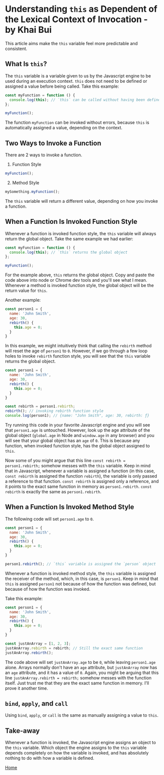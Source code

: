 # Understanding `this` as Dependent of the Lexical Context of Invocation - by Khai Bui

This article aims make the `this` variable feel more predictable and consistent.

## What Is `this`?

The `this` variable is a variable given to us by the Javascript engine to be used during an execution context. `this` does not need to be defined or assigned a value before being called. Take this example:

```javascript
const myFunction = function () {
  console.log(this); // `this` can be called without having been defined or assigned a value
};

myFunction();
```

The function `myFunction` can be invoked without errors, because `this` is automatically assigned a value, depending on the context.

## Two Ways to Invoke a Function

There are 2 ways to invoke a function.
1. Function Style
```javascript
myFunction();
```
2. Method Style
```javascript
mySomething.myFunction();
```
The `this` variable will return a different value, depending on how you invoke a function.

## When a Function Is Invoked Function Style

Whenever a function is invoked function style, the `this` variable will always return the global object.
Take the same example we had earlier:

```javascript
const myFunction = function () {
  console.log(this); // `this` returns the global object
};

myFunction();
```

For the example above, `this` returns the global object. Copy and paste the code above into node or Chrome dev tools and you'll see what I mean. Whenever a method is invoked function style, the global object will be the return value for `this`.

Another example:

```javascript
const person1 = {
  name: 'John Smith',
  age: 30,
  rebirth() {
    this.age = 0;
  }
}
```
In this example, we might intuitively think that calling the `rebirth` method will reset the age of `person1` to `0`. However, if we go through a few loop holes to invoke `rebirth` function style, you will see that the `this` variable returns the global object.
```javascript
const person1 = {
  name: 'John Smith',
  age: 30,
  rebirth() {
    this.age = 0;
  }
}

const rebirth = person1.rebirth;
rebirth(); // invoking rebirth function style
console.log(person1); // {name: "John Smith", age: 30, rebirth: ƒ}
```

Try running this code in your favorite Javascript engine and you will see that `person1.age` is untouched. However, look up the age attribute of the global object (`global.age` in Node and `window.age` in any browser) and you will see that your global object has an `age` of `0`. This is because any function, when invoked function style, has the global object assigned to `this`.

Now some of you might argue that this line `const rebirth = person1.rebirth;` somehow messes with the `this` variable. Keep in mind that in Javascript, whenever a variable is assigned a function (in this case, `const rebirth` is assigned the function `rebirth`), the variable is only passed a reference to that function. `const rebirth` is assigned only a reference, and it points to the exact same function in memory as `person1.rebirth`. `const rebirth` is exactly the same as `person1.rebirth`.

## When a Function Is Invoked Method Style

The following code will set `person1.age` to `0`.

```javascript
const person1 = {
  name: 'John Smith',
  age: 30,
  rebirth() {
    this.age = 0;
  }
}

person1.rebirth(); // `this` variable is assigned the `person` object
```

Whenever a function is invoked method style, the `this` variable is assigned the receiver of the method, which, in this case, is `person1`. Keep in mind that `this` is assigned `person1` not because of how the function was defined, but because of how the function was invoked.

 Take this example:

```javascript
const person1 = {
  name: 'John Smith',
  age: 30,
  rebirth() {
    this.age = 0;
  }
}

const justAnArray = [1, 2, 3];
justAnArray.rebirth = rebirth; // Still the exact same function
justAnArray.rebirth();
```

The code above will set `justAnArray.age` to be `0`, while leaving `person1.age` alone. Arrays normally don't have an `age` attribute, but `justAnArray` now has an `age` attribute, and it has a value of `0`. Again, you might be arguing that this line `justAnArray.rebirth = rebirth;` somehow messes with the function itself. Just trust me that they are the exact same function in memory. I'll prove it another time.

## `bind`, `apply`, and `call`

Using `bind`, `apply`, or `call` is the same as manually assigning a value to `this`.

## Take-away

Whenever a function is invoked, the Javascript engine assigns an object to the `this` variable. Which object the engine assigns to the `this` variable depends completely on how the variable is invoked, and has absolutely nothing to do with how a variable is defined.

[Home][home]

[home]: ../README.md
